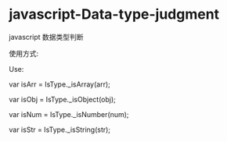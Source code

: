 # javascript-Data-type-judgment
javascript 数据类型判断

使用方式:

Use:

var isArr = IsType._isArray(arr);

var isObj = IsType._isObject(obj);

var isNum = IsType._isNumber(num);

var isStr = IsType._isString(str);

